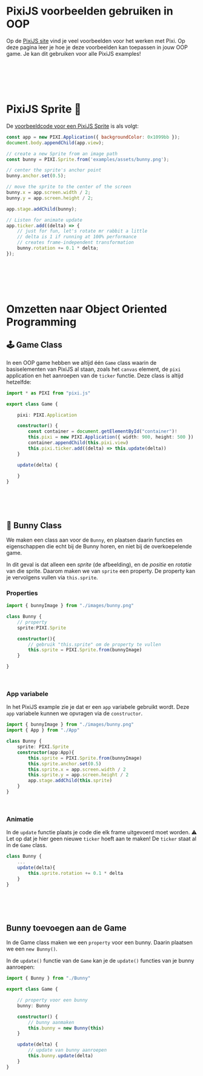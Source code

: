 # PixiJS voorbeelden gebruiken in OOP

Op de [PixiJS site](https://pixijs.io/examples/) vind je veel voorbeelden voor het werken met Pixi. Op deze pagina leer je hoe je deze voorbeelden kan toepassen in jouw OOP game. Je kan dit gebruiken voor alle PixiJS examples!

<br>
<br>
<br>
<br>

# PixiJS Sprite 🐰 

De [voorbeeldcode voor een PixiJS Sprite](https://pixijs.io/examples/#/sprite/basic.js) is als volgt:

```javascript
const app = new PIXI.Application({ backgroundColor: 0x1099bb });
document.body.appendChild(app.view);

// create a new Sprite from an image path
const bunny = PIXI.Sprite.from('examples/assets/bunny.png');

// center the sprite's anchor point
bunny.anchor.set(0.5);

// move the sprite to the center of the screen
bunny.x = app.screen.width / 2;
bunny.y = app.screen.height / 2;

app.stage.addChild(bunny);

// Listen for animate update
app.ticker.add((delta) => {
    // just for fun, let's rotate mr rabbit a little
    // delta is 1 if running at 100% performance
    // creates frame-independent transformation
    bunny.rotation += 0.1 * delta;
});
```

<br>
<br>
<br>
<br>

# Omzetten naar Object Oriented Programming

## 🕹 Game Class

In een OOP game hebben we altijd één `Game` class waarin de basiselementen van PixiJS al staan, zoals het `canvas` element, de `pixi` application en het aanroepen van de `ticker` functie. Deze class is altijd hetzelfde: 

```typescript
import * as PIXI from "pixi.js"

export class Game {

    pixi: PIXI.Application

    constructor() {
        const container = document.getElementById("container")!
        this.pixi = new PIXI.Application({ width: 900, height: 500 })
        container.appendChild(this.pixi.view)
        this.pixi.ticker.add((delta) => this.update(delta))
    }

    update(delta) {
        
    }
}
```
<br>
<br>
<br>

## 🐰 Bunny Class  

We maken een class aan voor de `Bunny`, en plaatsen daarin functies en eigenschappen die echt bij de Bunny horen, en niet bij de overkoepelende game. 

In dit geval is dat alleen een *sprite* (de afbeelding), en de *positie* en *rotatie* van die sprite. Daarom maken we van `sprite` een property. De property kan je vervolgens vullen via `this.sprite`.

### Properties
```typescript
import { bunnyImage } from "./images/bunny.png"

class Bunny {
    // property
    sprite:PIXI.Sprite

    constructor(){
        // gebruik "this.sprite" om de property te vullen
        this.sprite = PIXI.Sprite.from(bunnyImage)
    }

}
```
<Br>

### App variabele

In het PixiJS example zie je dat er een `app` variabele gebruikt wordt. Deze `app` variabele kunnen we opvragen via de `constructor`. 

```typescript
import { bunnyImage } from "./images/bunny.png"
import { App } from "./App"

class Bunny {
    sprite: PIXI.Sprite
    constructor(app:App){
        this.sprite = PIXI.Sprite.from(bunnyImage)
        this.sprite.anchor.set(0.5)
        this.sprite.x = app.screen.width / 2
        this.sprite.y = app.screen.height / 2
        app.stage.addChild(this.sprite)
    }
}
```
<br>

### Animatie

In de `update` functie plaats je code die elk frame uitgevoerd moet worden. ⚠️ Let op dat je hier geen nieuwe `ticker` hoeft aan te maken! De `ticker` staat al in de `Game` class.

```typescript
class Bunny {
    ...
    update(delta){
        this.sprite.rotation += 0.1 * delta
    }
}
```

<br>
<br>
<br>

## Bunny toevoegen aan de Game

In de Game class maken we een `property` voor een bunny. Daarin plaatsen we een `new Bunny()`. 

In de `update()` functie van de `Game` kan je de `update()` functies van je bunny aanroepen:

```typescript
import { Bunny } from "./Bunny"

export class Game {

    // property voor een bunny
    bunny: Bunny

    constructor() {
        // bunny aanmaken
        this.bunny = new Bunny(this)
    }

    update(delta) {
        // update van bunny aanroepen
        this.bunny.update(delta)
    }
}
```

<br>
<br>
<br>
